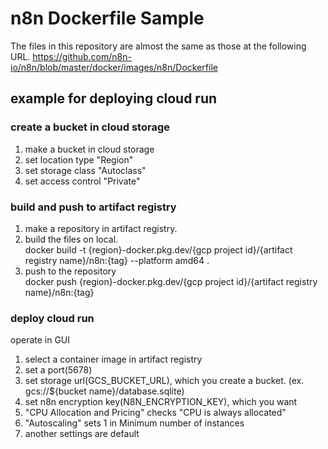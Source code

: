 # n8n Dockerfile Sample
The files in this repository are almost the same as those at the following URL.
https://github.com/n8n-io/n8n/blob/master/docker/images/n8n/Dockerfile

## example for deploying cloud run
### create a bucket in cloud storage 
1. make a bucket in cloud storage
2. set location type "Region"
3. set storage class "Autoclass"
4. set access control "Private"

### build and push to artifact registry
1. make a repository in artifact registry.
2. build the files on local.</br>
    docker build -t {region}-docker.pkg.dev/{gcp project id}/{artifact registry name}/n8n:{tag} --platform amd64 .
3. push to the repository</br>
    docker push {region}-docker.pkg.dev/{gcp project id}/{artifact registry name}/n8n:{tag}

### deploy cloud run
operate in GUI
1. select a container image in artifact registry
2. set a port(5678)
3. set storage url(GCS_BUCKET_URL), which you create a bucket. (ex. gcs://${bucket name}/database.sqlite)
4. set n8n encryption key(N8N_ENCRYPTION_KEY), which you want
5. "CPU Allocation and Pricing" checks "CPU is always allocated"
6. "Autoscaling" sets 1 in Minimum number of instances
7. another settings are default
